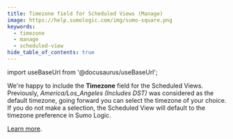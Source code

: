 ```yaml
---
title: Timezone field for Scheduled Views (Manage)
image: https://help.sumologic.com/img/sumo-square.png
keywords:
  - timezone
  - manage
  - scheduled-view
hide_table_of_contents: true    
---
```


import useBaseUrl from '@docusaurus/useBaseUrl';


We're happy to include the **Timezone** field for the Scheduled Views. Previously, *America/Los_Angeles (Includes DST)* was considered as the default timezone, going forward you can select the timezone of your choice. If you do not make a selection, the Scheduled View will default to the timezone preference in Sumo Logic.

[Learn more](/docs/manage/scheduled-views/add-scheduled-view/).
